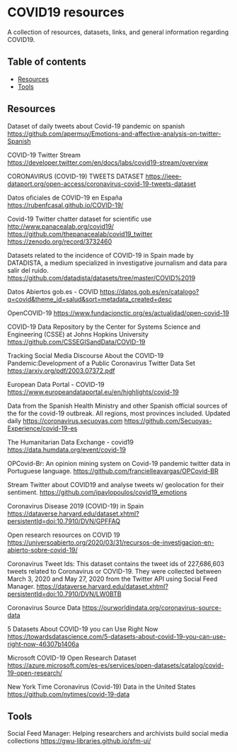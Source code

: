 # COVID19 resources
A collection of resources, datasets, links, and general information regarding COVID19.

## Table of contents

  * [Resources](#resources)
  * [Tools](#tools)

## Resources

Dataset of daily tweets about Covid-19 pandemic on spanish
https://github.com/apermuy/Emotions-and-affective-analysis-on-twitter-Spanish

COVID-19 Twitter Stream
https://developer.twitter.com/en/docs/labs/covid19-stream/overview

CORONAVIRUS (COVID-19) TWEETS DATASET
https://ieee-dataport.org/open-access/coronavirus-covid-19-tweets-dataset

Datos oficiales de COVID-19 en España
https://rubenfcasal.github.io/COVID-19/

Covid-19 Twitter chatter dataset for scientific use
http://www.panacealab.org/covid19/
https://github.com/thepanacealab/covid19_twitter
https://zenodo.org/record/3732460

Datasets related to the incidence of COVID-19 in Spain made by DATADISTA, a medium specialized in investigative journalism and data para salir del ruido.
https://github.com/datadista/datasets/tree/master/COVID%2019

Datos Abiertos gob.es - COVID
https://datos.gob.es/en/catalogo?q=covid&theme_id=salud&sort=metadata_created+desc

OpenCOVID-19
https://www.fundacionctic.org/es/actualidad/open-covid-19

COVID-19 Data Repository by the Center for Systems Science and Engineering (CSSE) at Johns Hopkins University
https://github.com/CSSEGISandData/COVID-19

Tracking Social Media Discourse About the COVID-19 Pandemic:Development of a Public Coronavirus Twitter Data Set
https://arxiv.org/pdf/2003.07372.pdf

European Data Portal - COVID-19
https://www.europeandataportal.eu/en/highlights/covid-19

Data from the Spanish Health Ministry and other Spanish official sources of the for the covid-19 outbreak. All regions, most provinces included. Updated daily https://coronavirus.secuoyas.com
https://github.com/Secuoyas-Experience/covid-19-es

The Humanitarian Data Exchange - covid19
https://data.humdata.org/event/covid-19

OPCovid-Br: An opinion mining system on Covid-19 pandemic twitter data in Portuguese language.
https://github.com/francielleavargas/OPCovid-BR

Stream Twitter about COVID19 and analyse tweets w/ geolocation for their sentiment.
https://github.com/ipavlopoulos/covid19_emotions

Coronavirus Disease 2019 (COVID-19) in Spain
https://dataverse.harvard.edu/dataset.xhtml?persistentId=doi:10.7910/DVN/GPFFAQ

Open research resources on COVID 19
https://universoabierto.org/2020/03/31/recursos-de-investigacion-en-abierto-sobre-covid-19/

Coronavirus Tweet Ids: This dataset contains the tweet ids of 227,686,603 tweets related to Coronavirus or COVID-19. They were collected between March 3, 2020 and May 27, 2020 from the Twitter API using Social Feed Manager.
https://dataverse.harvard.edu/dataset.xhtml?persistentId=doi:10.7910/DVN/LW0BTB

Coronavirus Source Data
https://ourworldindata.org/coronavirus-source-data

5 Datasets About COVID-19 you can Use Right Now
https://towardsdatascience.com/5-datasets-about-covid-19-you-can-use-right-now-46307b1406a

Microsoft COVID-19 Open Research Dataset
https://azure.microsoft.com/es-es/services/open-datasets/catalog/covid-19-open-research/

New York Time Coronavirus (Covid-19) Data in the United States
https://github.com/nytimes/covid-19-data


## Tools

Social Feed Manager: Helping researchers and archivists build social media collections
https://gwu-libraries.github.io/sfm-ui/ 

